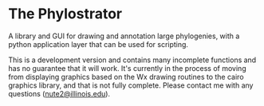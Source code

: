 # The Phylostrator
A library and GUI for drawing and annotation large phylogenies, with a python application layer that can be used for scripting. 

This is a development version and contains many incomplete functions and has no guarantee that it will work. It's currently in the process of moving from displaying graphics based on the Wx drawing routines to the cairo graphics library, and that is not fully complete. Please contact me with any questions (nute2@illinois.edu). 

